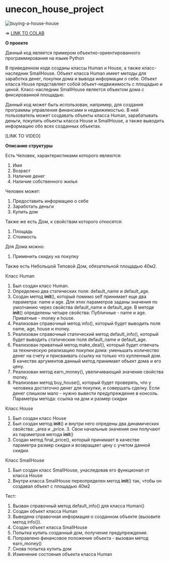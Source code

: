# unecon_house_project
![buying-a-house-house](https://github.com/deltaoutloud/unecon_house_project/assets/133055202/7b34d0f9-ea6b-41f7-9a50-e789f5a7bfea)

=> [LINK TO COLAB](https://colab.research.google.com/drive/1llTDuBpZe8RkOJrQOgScB_OT4x5UVyL6?usp=sharing)

**О проекте**

Данный код является примером объектно-ориентированного программирования на языке Python

В приведенном коде созданы классы Human и House, а также класс-наследник SmallHouse. Объект класса Human имеет методы для заработка денег, покупки дома и вывода информации о себе. Объект класса House представляет собой объект-недвижимость с площадью и ценой. Класс-наследник SmallHouse является объектом дома с фиксированной площадью.

Данный код может быть использован, например, для создания программы управления финансами и недвижимостью. В ней пользователь может создавать объекты класса Human, зарабатывать деньги, покупать объекты класса House и SmallHouse, а также выводить информацию обо всех созданных объектах.

[LINK TO VIDEO]

**Описание структуры**

Есть Человек, характеристиками которого являются:
1. Имя
2. Возраст
3. Наличие денег
4. Наличие собственного жилья

Человек может:
1. Предоставить информацию о себе 
2. Заработать деньги
3. Купить дом

Также же есть Дом, к свойствам которого относятся:
1. Площадь
2. Стоимость

Для Дома можно:
1. Применить скидку на покупку

Также есть Небольшой Типовой Дом, обязательной площадью 40м2.

Класс Human

1. Был создан класс Human. 
2. Определено два статических поля: default_name и default_age.
3. Создан метод __init__(), который помимо self принимает еще два параметра: name и age. Для этих параметров заданы значения по умолчанию через свойства default_name и default_age. В методе __init__() определены четыре свойства: Публичные - name и age. Приватные - money и house.
4. Реализован справочный метод info(), который будет выводить поля name, age, house и money.
5. Реализован справочный статический метод default_info(), который будет выводить статические поля default_name и default_age.
6. Реализован приватный метод make_deal(), который будет отвечать за техническую реализацию покупки дома: уменьшать количество денег на счету и присваивать ссылку на только что купленный дом. В качестве аргументов данный метод принимает объект дома и его цену.
7. Реализован метод earn_money(), увеличивающий значение свойства money.
8. Реализован метод buy_house(), который будет проверять, что у человека достаточно денег для покупки, и совершать сделку. Если денег слишком мало - нужно вывести предупреждение в консоль. Параметры метода: ссылка на дом и размер скидки


Класс House

1. Был создан класс House
2. Был создан метод __init__() и  внутри него опредены два динамических свойства: _area и _price. 3. Свои начальные значения они получают из параметров метода __init__() 
4. Создан метод final_price(), который принимает в качестве параметра размер скидки и возвращает цену с учетом данной скидки.


Класс SmallHouse

1. Был создан класс SmallHouse, унаследовав его функционал от класса House
2. Внутри класса SmallHouse переопределен метод __init__() так, чтобы он создавал объект с площадью 40м2


Тест:

1. Вызван справочный метод  default_info() для класса Human()
2. Создан объект класса Human
3. Выведена справочная информация о созданном объекте (вызовите метод info()).
4. Создан объект класса SmallHouse
5. Попытка купить созданный дом, получение предупреждения.
6. Поправлено финансовое положение объекта - вызован метод earn_money()
7. Снова попытка купить дом
8. Изменение состояния объекта класса Human

